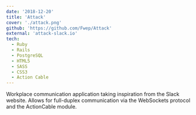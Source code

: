 ```yaml
---
date: '2018-12-20'
title: 'Attack'
cover: './attack.png'
github: 'https://github.com/Fwep/Attack'
external: 'attack-slack.io'
tech:
  - Ruby
  - Rails
  - PostgreSQL
  - HTML5
  - SASS
  - CSS3
  - Action Cable
---
```


Workplace communication application taking inspiration from the Slack website. Allows for full-duplex communication via the WebSockets protocol and the ActionCable module.

